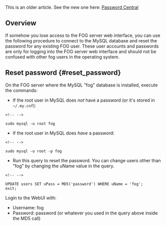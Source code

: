 This is an older article. See the new one here: [Password
Central](Password_Central "wikilink")

## Overview

If somehow you lose access to the FOG server web interface, you can use
the following procedure to connect to the MySQL database and reset the
password for any existing FOG user. These user accounts and passwords
are only for logging into the FOG server web interface and should not be
confused with other fog users in the operating system.

## Reset password {#reset_password}

On the FOG server where the MySQL \"fog\" database is installed, execute
the commands:

-   If the root user in MySQL does *not* have a password (or it\'s
    stored in `~/.my.cnf`):

```{=html}
<!-- -->
```
    sudo mysql -u root fog

-   If the root user in MySQL does *have* a password:

```{=html}
<!-- -->
```
    sudo mysql -u root -p fog

-   Run this query to reset the password. You can change users other
    than \"fog\" by changing the uName value in the query.

```{=html}
<!-- -->
```
    UPDATE users SET uPass = MD5('password') WHERE uName = 'fog';
    exit;

Login to the WebUI with:

-   Username: fog
-   Password: password (or whatever you used in the query above inside
    the MD5 call)

